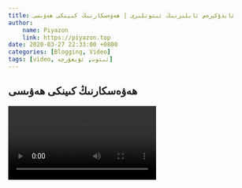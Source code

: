 ```yaml
---
title: ئابدۇكېرەم ئابلىزنىڭ ئىتوتلىرى | ھەۋەسكارنىڭ كىينكى ھەۋىسى
author:
    name: Piyazon
    link: https://piyazon.top
date: 2020-03-27 22:33:00 +0800
categories: [Blogging, Video]
tags: [video, ئىتوت, ئۇيغۇرچە]
---
```


<style>
  @import url(/assets/css/uyghur.css);
</style>



<!-- 3 -->
<h2 class="sub-title">
  ھەۋەسكارنىڭ كىينكى ھەۋىسى
</h2>
<video id="player" playsinline controls
  data-poster="https://git.lug.ustc.edu.cn/flame3/images/-/raw/main/old-salon/abdu/0-2.jpg"
  wxv="wxv_1267649982241406976" src="">
</video>
<script src="/assets/js/plyr/weixin-out.js"></script>

